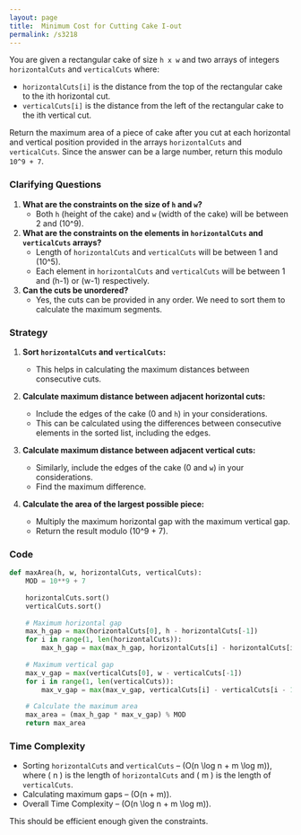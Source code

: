 ```yaml
---
layout: page
title:  Minimum Cost for Cutting Cake I-out
permalink: /s3218
---
```


You are given a rectangular cake of size `h x w` and two arrays of integers `horizontalCuts` and `verticalCuts` where:
- `horizontalCuts[i]` is the distance from the top of the rectangular cake to the ith horizontal cut.
- `verticalCuts[i]` is the distance from the left of the rectangular cake to the ith vertical cut.

Return the maximum area of a piece of cake after you cut at each horizontal and vertical position provided in the arrays `horizontalCuts` and `verticalCuts`. Since the answer can be a large number, return this modulo `10^9 + 7`.

### Clarifying Questions
1. **What are the constraints on the size of `h` and `w`?**
    - Both `h` (height of the cake) and `w` (width of the cake) will be between 2 and \(10^9\).
2. **What are the constraints on the elements in `horizontalCuts` and `verticalCuts` arrays?**
    - Length of `horizontalCuts` and `verticalCuts` will be between 1 and \(10^5\).
    - Each element in `horizontalCuts` and `verticalCuts` will be between 1 and \(h-1\) or \(w-1\) respectively.
3. **Can the cuts be unordered?**
    - Yes, the cuts can be provided in any order. We need to sort them to calculate the maximum segments.

### Strategy

1. **Sort `horizontalCuts` and `verticalCuts`:**
    - This helps in calculating the maximum distances between consecutive cuts.
    
2. **Calculate maximum distance between adjacent horizontal cuts:**
    - Include the edges of the cake (0 and `h`) in your considerations.
    - This can be calculated using the differences between consecutive elements in the sorted list, including the edges.
    
3. **Calculate maximum distance between adjacent vertical cuts:**
    - Similarly, include the edges of the cake (0 and `w`) in your considerations.
    - Find the maximum difference.

4. **Calculate the area of the largest possible piece:**
    - Multiply the maximum horizontal gap with the maximum vertical gap.
    - Return the result modulo \(10^9 + 7\).

### Code

```python
def maxArea(h, w, horizontalCuts, verticalCuts):
    MOD = 10**9 + 7
    
    horizontalCuts.sort()
    verticalCuts.sort()
    
    # Maximum horizontal gap
    max_h_gap = max(horizontalCuts[0], h - horizontalCuts[-1])
    for i in range(1, len(horizontalCuts)):
        max_h_gap = max(max_h_gap, horizontalCuts[i] - horizontalCuts[i - 1])
    
    # Maximum vertical gap
    max_v_gap = max(verticalCuts[0], w - verticalCuts[-1])
    for i in range(1, len(verticalCuts)):
        max_v_gap = max(max_v_gap, verticalCuts[i] - verticalCuts[i - 1])
    
    # Calculate the maximum area
    max_area = (max_h_gap * max_v_gap) % MOD
    return max_area
```

### Time Complexity

- Sorting `horizontalCuts` and `verticalCuts` – \(O(n \log n + m \log m)\), where \( n \) is the length of `horizontalCuts` and \( m \) is the length of `verticalCuts`.
- Calculating maximum gaps – \(O(n + m)\).
- Overall Time Complexity – \(O(n \log n + m \log m)\).

This should be efficient enough given the constraints.